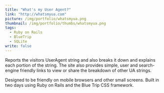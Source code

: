 ```yaml
---
title: "What's my User Agent?"
link: "http://whatsmyua.com"
picture: /img/portfolio/whatsmyua.png
thumbnail: /img/portfolio/thumbs/whatsmyua.png
tags: 
  - Ruby on Rails
  - BlueTrip
  - SQLite
write: false
---
```


Reports the visitors UserAgent string and also breaks it down and explains each portion of the string. The site also provides simple, user and search-engine friendly links to view or share the breakdown of other UA strings.

Designed to be friendly on mobile browsers and other small screens. Built in two days using Ruby on Rails and the Blue Trip CSS framework.